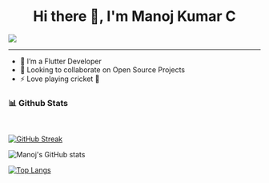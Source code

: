 <center><h1>Hi there 👋, <b>I'm Manoj Kumar C</b></h1></center>

![](https://komarev.com/ghpvc/?username=Manojkc15)

<hr>

- 🌱 I’m a Flutter Developer
- 👯 Looking to collaborate on Open Source Projects
- ⚡ Love playing cricket 🏏
<!-- <h3>📫 Connect with me :</h3>
[<img align="left" alt="codeSTACKr | LinkedIn" width="22px" src="https://cdn.jsdelivr.net/npm/simple-icons@v3/icons/linkedin.svg" />][linkedin]
[<img align="left" alt="codeSTACKr | Instagram" width="22px" src="https://cdn.jsdelivr.net/npm/simple-icons@v3/icons/instagram.svg" />][instagram] -->



<h3>📊 Github Stats </h3><br>

[![GitHub Streak](https://github-readme-streak-stats.herokuapp.com/?user=Manojkc15&theme=radical)](https://git.io/streak-stats)

![Manoj's GitHub stats](https://github-readme-stats.vercel.app/api?username=Manojkc15&show_icons=true&theme=radical)

[![Top Langs](https://github-readme-stats.vercel.app/api/top-langs/?username=Manojkc15&layout=compact&theme=radical)](https://github.com/Manojkc15/github-readme-stats)
